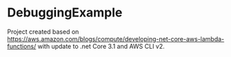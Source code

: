# DebuggingExample
Project created based on https://aws.amazon.com/blogs/compute/developing-net-core-aws-lambda-functions/ with update to .net Core 3.1 and AWS CLI v2.
